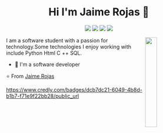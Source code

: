 <h1 align="center">Hi I'm Jaime Rojas 👋</h1>
<p align="center">
    <a href="https://twitter.com/jaumethefriend"><img src="https://img.shields.io/badge/twitter-%231FA1F1?style=flat&logo=twitter&logoColor=white"/></a>
    <a href="https://www.linkedin.com/in/jaime-isaias-rojas-amon/"><img src="https://img.shields.io/badge/linkedin-%230177B5?style=flat&logo=linkedin&logoColor=white"/></a>
    <a href="https://https://www.youtube.com/c/SPADANBIKE"><img src="https://img.shields.io/badge/youtube-%23FF0000?style=flat&logo=youtube&logoColor=white"/></a>
    <a href="https://www.instagram.com/jaime._rojas/"><img src="https://img.shields.io/badge/instagram-%23E4415F?style=flat&logo=instagram&logoColor=white"/></a>
  </p>
  
  <img src="https://camo.githubusercontent.com/1c599fd918f649ead173975ee0cb6ce72c47d2765e2813f608f7282a74407e26/68747470733a2f2f6d656469612e67697068792e636f6d2f6d656469612f38333648694a633770677a7938694e58436e2f67697068792e676966" align="right" width="25%"/>

I am a software student with a passion for technology.Some technologies I enjoy working with include Python
Html
C ++
SQL.

- 🔭 I'm a software developer 



⭐ From [Jaime Rojas](https://github.com/JaimeIsaiasRojasAmon)

https://www.credly.com/badges/dcb7dc21-6049-4b8d-b1b7-f71e9f22bb28/public_url

